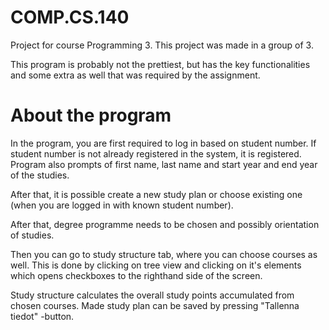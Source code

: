 # COMP.CS.140

Project for course Programming 3. This project was made in a group of 3.

This program is probably not the prettiest, but has the key functionalities and some extra as well that was required by the assignment. 

# About the program 

In the program, you are first required to log in based on student number. If student number is not already registered in the system, it is registered. Program also prompts of first name, last name and start year and end year of the studies. 

After that, it is possible create a new study plan or choose existing one (when you are logged in with known student number).

After that, degree programme needs to be chosen and possibly orientation of studies.

Then you can go to study structure tab, where you can choose courses as well. This is done by clicking on tree view and clicking on it's elements which opens checkboxes to the righthand side of the screen.

 Study structure calculates the overall study points accumulated from chosen courses. Made study plan can be saved by pressing "Tallenna tiedot" -button.